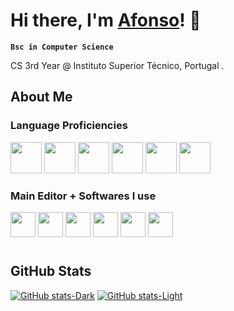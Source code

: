 # Hi there, I'm [Afonso](https://github.com/afonsob05)! 👋

**`Bsc in Computer Science`**

CS 3rd Year @ Instituto Superior Técnico, Portugal .

##
## About Me

### Language Proficiencies
<p align='left'>
<img width="50px" height="50px" src="https://cdn.jsdelivr.net/gh/devicons/devicon@latest/icons/c/c-original.svg" />
<img width="50px" height="50px" src="https://cdn.jsdelivr.net/gh/devicons/devicon@latest/icons/python/python-original.svg" />
<img width="50px" height="50px" src="https://cdn.jsdelivr.net/gh/devicons/devicon@latest/icons/git/git-original.svg" />
<img width="50px" height="50px" src="https://cdn.jsdelivr.net/gh/devicons/devicon@latest/icons/postgresql/postgresql-original.svg" />
<img width="50px" height="50px" src="https://cdn.jsdelivr.net/gh/devicons/devicon@latest/icons/java/java-original.svg" />
<img width="50px" height="50px" src="https://cdn.jsdelivr.net/gh/devicons/devicon@latest/icons/javascript/javascript-original.svg" />       
</p>

### Main Editor + Softwares I use
<p align='left'>
<img width="40px" height="40px" src="https://cdn.jsdelivr.net/gh/devicons/devicon@latest/icons/vscode/vscode-original.svg" />
<img width="40px" height="40px" src="https://cdn.jsdelivr.net/gh/devicons/devicon@latest/icons/figma/figma-original.svg" />
<img width="40px" height="40px" src="https://cdn.jsdelivr.net/gh/devicons/devicon@latest/icons/illustrator/illustrator-line.svg" />
<img width="40px" height="40px" src="https://cdn.jsdelivr.net/gh/devicons/devicon@latest/icons/premierepro/premierepro-original.svg" />
<img width="40px" height="40px" src="https://cdn.jsdelivr.net/gh/devicons/devicon@latest/icons/aftereffects/aftereffects-original.svg" />
<img width="40px" height="40px" src="https://cdn.jsdelivr.net/gh/devicons/devicon@latest/icons/photoshop/photoshop-original.svg" />
               
</p>

#

## GitHub Stats
[![GitHub stats-Dark](https://github-readme-stats.vercel.app/api?username=afonsob05&show&hide_border=true&show_icons=true&theme=github_dark#gh-dark-mode-only)](https://github.com/anuraghazra/github-readme-stats#gh-dark-mode-only)
[![GitHub stats-Light](https://github-readme-stats.vercel.app/api?username=afonsob05&show_icons=true&theme=default#gh-light-mode-only)](https://github.com/anuraghazra/github-readme-stats#gh-light-mode-only)
#


<!--
**afonsob05/afonsob05** is a ✨ _special_ ✨ repository because its `README.md` (this file) appears on your GitHub profile.

Here are some ideas to get you started:

- 🔭 I’m currently working on ...
- 🌱 I’m currently learning ...
- 👯 I’m looking to collaborate on ...
- 🤔 I’m looking for help with ...
- 💬 Ask me about ...
- 📫 How to reach me: ...
- 😄 Pronouns: ...
- ⚡ Fun fact: ...
-->
